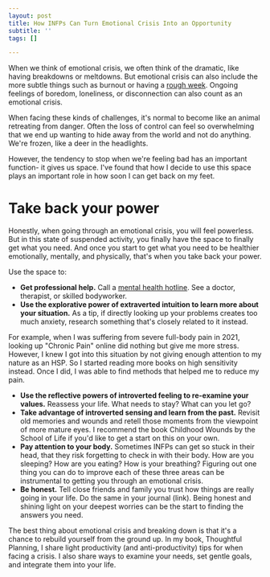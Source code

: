 ```yaml
---
layout: post
title: How INFPs Can Turn Emotional Crisis Into an Opportunity
subtitle: ''
tags: []

---
```

When we think of emotional crisis, we often think of the dramatic, like having breakdowns or meltdowns. But emotional crisis can also include the more subtle things such as burnout or having a [rough week](https://arcadiapage.com/2021-10-26-what-to-do-when-your-day-doesn-t-go-as-planned/). Ongoing feelings of boredom, loneliness, or disconnection can also count as an emotional crisis.

When facing these kinds of challenges, it's normal to become like an animal retreating from danger. Often the loss of control can feel so overwhelming that we end up wanting to hide away from the world and not do anything. We're frozen, like a deer in the headlights.

However, the tendency to stop when we're feeling bad has an important function- it gives us space. I've found that how I decide to use this space plays an important role in how soon I can get back on my feet.

# Take back your power

Honestly, when going through an emotional crisis, you will feel powerless. But in this state of suspended activity, you finally have the space to finally get what you need. And once you start to get what you need to be healthier emotionally, mentally, and physically, that's when you take back your power.

Use the space to:

-   **Get professional help.** Call a [mental health hotline](https://www.healthyplace.com/other-info/resources/mental-health-hotline-numbers-and-referral-resources). See a doctor, therapist, or skilled bodyworker.
-   **Use the explorative power of extraverted intuition to learn more about your situation.** As a tip, if directly looking up your problems creates too much anxiety, research something that's closely related to it instead.

For example, when I was suffering from severe full-body pain in 2021, looking up "Chronic Pain" online did nothing but give me more stress. However, I knew I got into this situation by not giving enough attention to my nature as an HSP. So I started reading more books on high sensitivity instead. Once I did, I was able to find methods that helped me to reduce my pain.

-   **Use the reflective powers of introverted feeling to re-examine your values.** Reassess your life. What needs to stay? What can you let go?
-   **Take advantage of introverted sensing and learn from the past.** Revisit old memories and wounds and retell those moments from the viewpoint of more mature eyes. I recommend the book Childhood Wounds by the School of Life if you'd like to get a start on this on your own.
-   **Pay attention to your body.** Sometimes INFPs can get so stuck in their head, that they risk forgetting to check in with their body. How are you sleeping? How are you eating? How is your breathing? Figuring out one thing you can do to improve each of these three areas can be instrumental to getting you through an emotional crisis.
-   **Be honest.** Tell close friends and family you trust how things are really going in your life. Do the same in your journal (link). Being honest and shining light on your deepest worries can be the start to finding the answers you need.

The best thing about emotional crisis and breaking down is that it's a chance to rebuild yourself from the ground up. In my book, Thoughtful Planning, I share light productivity (and anti-productivity) tips for when facing a crisis. I also share ways to examine your needs, set gentle goals, and integrate them into your life.